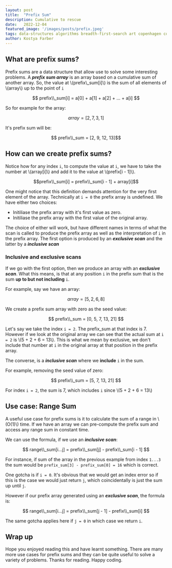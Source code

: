 ```yaml
---
layout:	post
title:	"Prefix Sum"
description: Cumulative to rescue 
date:	2022-12-04
featured_image: '/images/posts/prefix.jpeg'
tags: data-structures algorithms breadth-first-search art copenhagen contemporary
author: Kostya Farber
---
```


## What are prefix sums?
Prefix sums are a data structure that allow use to solve some interesting problems. A ***prefix sum array*** is an array based on a cumulative sum of another array. So, the value at \\(prefix\\_sum[i]\\) is the sum of all elements of \\(array\\) up to the point of `i`

$$ prefix\\_sum[i] = a[0] + a[1] + a[2] + ... + a[i] $$

So for example for the array:

$$ array = [2, 7, 3, 1] $$

It's prefix sum will be:

$$ prefix\\_sum = [2, 9, 12, 13]$$

## How can we create prefix sums?
Notice how for any index `i`, to compute the value at `i`, we have to take the number at \\(array[i]\\) and add it to the value at \\(prefix[i - 1]\\).

$$prefix\\_sum[i] = prefix\\_sum[i - 1] + array[i]$$

One might notice that this definition demands attention for the very first element of the array. Technically at `i = 0` the prefix array is undefined. We have either two choices:
* Initiliase the prefix array with it's first value as zero.
* Initiliase the prefix array with the first value of the original array.

The choice of either will work, but have different names in terms of what the scan is called to produce the prefix array as well as the interpretation of `i` in the prefix array. The first option is produced by an ***exclusive scan*** and the latter by a ***inclusive scan***

### Inclusive and exclusive scans
If we go with the first option, then we produce an array with an ***exclusive scan***. What this means, is that at any position `i` in the prefix sum that is the sum **up to but not including** `i`.

For example, say we have an array:

$$ array = [5, 2, 6, 8] $$

We create a prefix sum array with zero as the seed value:

$$ prefix\\_sum = [0, 5, 7, 13, 21] $$

Let's say we take the index `i = 2`. The prefix_sum at that index is 7. However if we look at the original array we can see that the actual sum at `i = 2` is \\(5 + 2 + 6 = 13\\). This is what we mean by exclusive, we don't include that number at `i` in the original array at that position in the prefix array.

The converse, is a ***inclusive scan*** where we **include** `i` in the sum.

For example, removing the seed value of zero:

$$ prefix\\_sum = [5, 7, 13, 21] $$

For index `i = 2`, the sum is 7, which includes `i` since \\(5 + 2 + 6 = 13\\)

## Use case: Range Sum
A useful use case for prefix sums is it to calculate the sum of a range in \\(O(1)\\) time. If we have an array we can pre-compute the prefix sum and access any range sum in constant time.

We can use the formula, if we use an ***inclusive scan***:

$$ range\\_sum[i...j] = prefix\\_sum[j] - prefix\\_sum[i - 1] $$

For instance, if sum of the array in the previous example from index `1...3` the sum would be `prefix_sum[3] - prefix_sum[0] = 16` which is correct.

One gotcha is if `i = 0`. It's obvious that we would get an index error so if this is the case we would just return `j`, which coincidentally is just the sum up until `j`.

However if our prefix array generated using an ***exclusive scan***, the formula is:

$$ range\\_sum[i...j] = prefix\\_sum[j - 1] - prefix\\_sum[i] $$

The same gotcha applies here if `j = 0` in which case we return `i`.

## Wrap up
Hope you enjoyed reading this and have learnt something. There are many more use cases for prefix sums and they can be quite useful to solve a variety of problems. Thanks for reading. Happy coding.